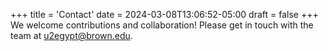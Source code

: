 +++
title = 'Contact'
date = 2024-03-08T13:06:52-05:00
draft = false
+++
We welcome contributions and collaboration! Please get in touch with the team at u2egypt@brown.edu.
